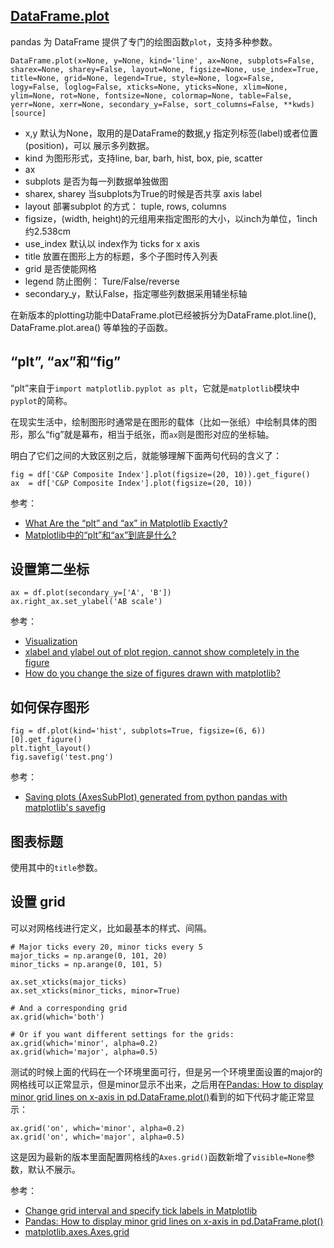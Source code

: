 ## [DataFrame.plot](https://pandas.pydata.org/pandas-docs/stable/reference/api/pandas.DataFrame.plot.html)

pandas 为 DataFrame 提供了专门的绘图函数`plot`，支持多种参数。

```
DataFrame.plot(x=None, y=None, kind='line', ax=None, subplots=False, sharex=None, sharey=False, layout=None, figsize=None, use_index=True, title=None, grid=None, legend=True, style=None, logx=False, logy=False, loglog=False, xticks=None, yticks=None, xlim=None, ylim=None, rot=None, fontsize=None, colormap=None, table=False, yerr=None, xerr=None, secondary_y=False, sort_columns=False, **kwds)[source]
```

- x,y 默认为None，取用的是DataFrame的数据,y 指定列标签(label)或者位置(position)，可以
展示多列数据。
- kind 为图形形式，支持line, bar, barh, hist, box, pie, scatter
- ax
- subplots 是否为每一列数据单独做图
- sharex, sharey 当subplots为True的时候是否共享 axis label
- layout 部署subplot 的方式： tuple, rows, columns
- figsize，(width, height)的元组用来指定图形的大小，以inch为单位，1inch约2.538cm
- use_index 默认以 index作为 ticks for x axis
- title 放置在图形上方的标题，多个子图时传入列表
- grid 是否使能网格
- legend 防止图例： Ture/False/reverse
- secondary_y，默认False，指定哪些列数据采用辅坐标轴

在新版本的plotting功能中DataFrame.plot已经被拆分为DataFrame.plot.line(), DataFrame.plot.area()
等单独的子函数。


## “plt”, “ax”和“fig”

“plt”来自于`import matplotlib.pyplot as plt`，它就是`matplotlib`模块中`pyplot`的简称。

在现实生活中，绘制图形时通常是在图形的载体（比如一张纸）中绘制具体的图形，那么“fig”就是幕布，相当于纸张，而`ax`则是图形对应的坐标轴。

明白了它们之间的大致区别之后，就能够理解下面两句代码的含义了：

```
fig = df['C&P Composite Index'].plot(figsize=(20, 10)).get_figure()
ax  = df['C&P Composite Index'].plot(figsize=(20, 10)) 
```

参考：

- [What Are the “plt” and “ax” in Matplotlib Exactly?](https://towardsdatascience.com/what-are-the-plt-and-ax-in-matplotlib-exactly-d2cf4bf164a9)
- [Matplotlib中的“plt”和“ax”到底是什么?](https://zhuanlan.zhihu.com/p/221861683)


## 设置第二坐标

```
ax = df.plot(secondary_y=['A', 'B'])
ax.right_ax.set_ylabel('AB scale')
```

参考：

- [Visualization](https://pandas.pydata.org/pandas-docs/stable/user_guide/visualization.html)
- [xlabel and ylabel out of plot region, cannot show completely in the figure
](https://stackoverflow.com/questions/29767386/xlabel-and-ylabel-out-of-plot-region-cannot-show-completely-in-the-figure)
- [How do you change the size of figures drawn with matplotlib?](https://stackoverflow.com/questions/332289/how-do-you-change-the-size-of-figures-drawn-with-matplotlib)


## 如何保存图形

```
fig = df.plot(kind='hist', subplots=True, figsize=(6, 6))[0].get_figure()
plt.tight_layout()
fig.savefig('test.png')
```

参考：

- [Saving plots (AxesSubPlot) generated from python pandas with matplotlib's savefig](https://stackoverflow.com/questions/19555525/saving-plots-axessubplot-generated-from-python-pandas-with-matplotlibs-savefi)


## 图表标题

使用其中的`title`参数。




## 设置 grid

可以对网格线进行定义，比如最基本的样式、间隔。

```
# Major ticks every 20, minor ticks every 5
major_ticks = np.arange(0, 101, 20)
minor_ticks = np.arange(0, 101, 5)

ax.set_xticks(major_ticks)
ax.set_xticks(minor_ticks, minor=True)

# And a corresponding grid
ax.grid(which='both')

# Or if you want different settings for the grids:
ax.grid(which='minor', alpha=0.2)
ax.grid(which='major', alpha=0.5)
```

测试的时候上面的代码在一个环境里面可行，但是另一个环境里面设置的major的网格线可以正常显示，但是minor显示不出来，之后用在[Pandas: How to display minor grid lines on x-axis in pd.DataFrame.plot()](https://stackoverflow.com/questions/20616754/pandas-how-to-display-minor-grid-lines-on-x-axis-in-pd-dataframe-plot)看到的如下代码才能正常显示：

```
ax.grid('on', which='minor', alpha=0.2)
ax.grid('on', which='major', alpha=0.5)
```

这是因为最新的版本里面配置网格线的`Axes.grid()`函数新增了`visible=None`参数，默认不展示。

参考：

- [Change grid interval and specify tick labels in Matplotlib](https://stackoverflow.com/questions/24943991/change-grid-interval-and-specify-tick-labels-in-matplotlib)
- [Pandas: How to display minor grid lines on x-axis in pd.DataFrame.plot()](https://stackoverflow.com/questions/20616754/pandas-how-to-display-minor-grid-lines-on-x-axis-in-pd-dataframe-plot)
- [matplotlib.axes.Axes.grid](https://matplotlib.org/stable/api/_as_gen/matplotlib.axes.Axes.grid.html#matplotlib-axes-axes-grid)